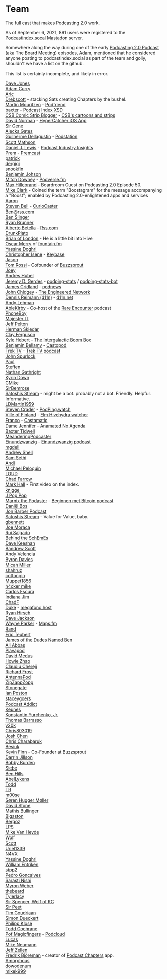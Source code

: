 # Team
The full cast that makes Podcasting 2.0 work.

As of September 6, 2021, 891 users were registered to the [Podcastindex.socal](https://podcastindex.social/) Mastadon server.

Somewhere along the way during one of the early [Podcasting 2.0 Podcast](https://podcastindex.org/podcast/920666) (aka The Board Meeting) episodes, [Adam](https://podcastindex.social/@adam), mentioned that he considered anyone posting to podcastindex.social as part of the team and golly, shouldn't we have a list on the github.

This list is certainly incomplete, and likely in error.

[Dave Jones](https://podcastindex.social/@dave)  
[Adam Curry](https://podcastindex.social/@adam)  
[Aric](https://podcastindex.social/@aric)  
[Drebscott](https://podcastindex.social/@Drebscott) - stacking Sats creating Chapters by the bushel.   
[Martin Mouritzen](https://podcastindex.social/@martin) - [Podfriend](https://www.podfriend.com/)  
[baxter](https://podcastindex.social/@baxter) - [Podcast Index XSD](https://github.com/Podcastindex-org/podcast-namespace/blob/main/docs/schema/podcast-schema.md)  
[CSB Comic Strip Blogger](https://podcastindex.social/@csb) - [CSB's cartoons and strips](https://comicstripblog.com/)  
[David Norman](https://podcastindex.social/@hypercatcher) - [HyperCatcher iOS App](https://hypercatcher.app.link/K0Nv4P7YB5)  
[Sir Gene](https://noagendasocial.com/@genen)  
[Alecks Gates](https://podcastindex.social/@agates)  
[Guilherme Dellagustin](https://fosstodon.org/@dellagustin) - [Podstation](https://podstation.github.io/)  
[Scott Mathson](https://github.com/scottmathson)  
[Daniel J. Lewis](https://podcastindex.social/@theDanielJLewis) - [Podcast Industry Insights](https://podcastindustryinsights.com/)  
[Prem](https://podcastindex.social/@Premitive1) - [Premcast](https://premcast.net)  
[patrick](https://podcastindex.social/@patrick)  
[dergigi](https://github.com/dergigi)  
[snookfin](https://github.com/snookfin)  
[Benjamin Johson](https://github.com/BennyKJohnson)  
[Mitch Downey](https://podcastindex.social/@mitch) - [Podverse.fm](https://podverse.fm/)  
[Max Hillebrand](https://podcastindex.social/@maxhillebrand) - Boardroom Guest on Podcasting 2.0 Episode 50.  
[Mike Clark](https://podcastindex.social/@Aerostatica) - Coined the term "Boostagram" for the message accompanying a "Boost"; enabled by Podcasting 2.0-enlightened apps and services  
[Aaron](https://podcastindex.social/@aaron)  
[Steven Bell](https://podcastindex.social/@StevenB) - [CurioCaster](https://curiocaster.com/)  
[Ben@rss.com](https://podcastindex.social/@Ben)  
[Ben Slinger](https://github.com/bslinger)  
[Ryan Brunner](https://github.com/BennyKJohnson)  
[Alberto Betella](https://podcastindex.social/@alberto) - [Rss.com](https://rss.com/)  
[DrunkPlato](https://podcastindex.social/@drunkplato)  
[Brian of London](https://podcastindex.social/@brianoflondon) - He is a little bit into Hive  
[Oscar Merry](https://podcastindex.social/@merryoscar) of [fountain.fm](https://www.fountain.fm/)  
[Yassine Doghri](https://podcastindex.social/@yassinedoghri)  
[Christopher Isene](https://podcastindex.social/@cisene) - [Keybase](https://keybase.io/cisene)  
[Jason](https://podcastindex.social/@podcastguru)  
[Tom Rossi](https://podcastindex.social/@tomrossi7) - Cofounder of [Buzzsprout](https://www.buzzsprout.com/)  
[Joey](https://podcastindex.social/@joey)  
[Andres Hubel](https://github.com/saerdnaer)  
[Jeremy D. Gerdes](https://podcastindex.social/@seakintruth) - [podping-stats](https://seakintruth.github.io/podping-stats/mastodon-toot-bot-hive/stats/) / [podping-stats-bot](https://podcastindex.social/@podping_stats_toot_bot)  
[James Cridland](https://podcastindex.social/@jamescridland) - [podnews](https://podnews.net/)  
[John Chidgey](https://engineered.space/users/chidgey) - [The Engineered Network](https://engineered.network/)  
[Dennis Reimann (d11n)](https://bitcoinhackers.org/@d11n) - [d11n.net](https://d11n.net/)  
[Andy Lehman](https://podcastindex.social/@Lehmancreations)  
[AbleKirby](https://podcastindex.social/@ablekirby) - Co-host of the [Rare Encounter](https://rareencounter.net/) podcast  
[PhoneBoy](https://podcastindex.social/@phoneboy)  
[Majester IT](https://podcastindex.social/@Miyagiyoda)  
[Jeff Pelton](https://github.com/comster)  
[Herman Skledar](https://podcastindex.social/@hermanskledar)  
[Clay Ferguson](https://fosstodon.org/@TheRealClay)  
[Kyle Hebert](https://podcastindex.social/@kyle) - [The Intergalactic Boom Box](https://podcastindex.org/podcast/3758236)  
[Benjamin Bellamy](https://podcastindex.social/@benjaminbellamy) - [Castopod](https://castopod.org/)  
[Trek TV](https://podcastindex.social/@trektv) - [Trek TV podcast](https://trektvpodcast.com)  
[John Spurlock](https://podcastindex.social/@js)  
[Paul](https://podcastindex.social/@sphinx_chat)  
[Steffen](https://podcastindex.social/@sws)  
[Nathan Gathright](https://xoxo.zone/@nathan)  
[Kyrin Down](https://podcastindex.social/@Meremortals)  
[CMike](https://podcastindex.social/@CMike)  
[SirBemrose](https://podcastindex.social/@SirBemrose)  
[Satoshis Stream](https://podcastindex.social/@satoshisstream) - might be a bot. probably not a bot. Friendly. Helpful. Informative.  
[LDMartin1959](https://podcastindex.social/@LDMartin1959)  
[Steven Crader](https://podcastindex.social/@steven) - [PodPing.watch](https://podping.watch/)  
[Ville of Finland](https://podcastindex.social/@ville) - [Elm Hivehydra watcher](https://hivehydra.netlify.app/)  
[Franco](https://podcastindex.social/@francosolerio) - [Castamatic](https://castamatic.com/)  
[Dame Jennifer](https://podcastindex.social/@jennifer) - [Anamated No Agenda](https://noagendatube.com/video-channels/animated_no_agenda/videos)  
[Baxter Tidwell](https://github.com/betpagal)  
[MeanderingPodcaster](https://podcastindex.social/@MeanderingPodcaster)  
[Einundzwanzig](https://podcastindex.social/@einundzwanzig) - [Einundzwanzig podcast](https://einundzwanzig.space/)  
[mgdell](https://podcastindex.social/@mgdell)  
[Andrew Shell](https://github.com/andrewshell)  
[Sam Sethi](https://podcastindex.social/@samsethi)  
[Andi](https://podcastindex.social/@andi)  
[Michael Peloquin](https://github.com/mmp7700)  
[LOUD](https://podcastindex.social/@LOUD)  
[Chad Farrow](https://podcastindex.social/@ChadF)  
[Mark Hall](https://podcastindex.social/@markhallfilm) - First video on the index.  
[knigge](https://podcastindex.social/@knigge)  
[J Pop Pop](https://podcastindex.social/@JpaPoppopa)  
[Marnix the Podaster](https://podcastindex.social/@marnix) - [Beginnen met Bitcoin podcast](https://beginnenmetbitcoin.com/)  
[Daniël Bos](https://podcastindex.social/@corani)  
[Jon Barber Podcast](https://podcastindex.social/@mlk7000)  
[Satoshis Stream](https://podcastindex.social/@satoshisstream) - Value for Value, baby.  
[gbennett](https://podcastindex.social/@gbennett)  
[Joe Moraca](https://github.com/joemoraca)  
[Rui Salgado](https://github.com/ruisalgado)  
[Behind the SchEmEs](https://podcastindex.social/@behindthesch3m3s)  
[Dave Keeshan](https://podcastindex.social/@davekeeshan)  
[Bandrew Scott](https://pod.social/@bandrew)  
[Andy Velencia](https://podcastindex.social/@vandys)  
[Byron Davies](https://podcastindex.social/@byron)  
[Micah Miller](https://podcastindex.social/@sircodesalot)  
[shahruz](https://podcastindex.social/@shahruz)  
[cottongin](https://podcastindex.social/@cottongin)  
[Muppet1856](https://podcastindex.social/@Muppet1856)  
[h4cker mike](https://podcastindex.social/@h4ckermike)  
[Carlos Escura](https://github.com/carlosescura)  
[Indiana Jim](https://podcastindex.social/@indianajim)  
[ChadF](https://noagendasocial.com/@farrocha)  
[Duke](https://github.com/dukex) - [megafono.host](https://www.megafono.host/)  
[Ryan Hirsch](https://podcastindex.social/@RyanHirsch)  
[Dave Jackson](https://podcastindex.social/@davejackson)  
[Wayne Parker](https://podcastindex.social/@waynejparker) - [Maps.fm](https://maps.fm)  
[Rand](https://podcastindex.social/@Rand)  
[Eric Teubert](https://podcastindex.social/@ericteubert)  
[James of the Dudes Named Ben](https://podcastindex.social/@james)  
[Ali Abbas](https://podcastindex.social/@aliabbas)  
[Playapod](https://podcastindex.social/@playapod)  
[David Medus](https://social.medusmedia.com/@medus)  
[Howie Zhao](https://github.com/howiezhao)  
[Claudiu Chereji](https://podcastindex.social/@Imnogenius)  
[Richard Frost](https://podcastindex.social/@rfrost)  
[AntennaPod](https://fosstodon.org/@AntennaPod)  
[ZipZappZopp](https://podcastindex.social/@SnakeMcduckets)  
[Stonegate](https://github.com/stonega)  
[Ian Poston](https://github.com/iposton)  
[staceygoers](https://podcastindex.social/@staceygoers)  
[Podcast Addict](https://podcastindex.social/@podcastaddict)  
[Keunes](https://github.com/keunes)  
[Konstantin Yurchenko, Jr.](https://github.com/masterial)  
[Thomas Barrasso](https://github.com/masterial)  
[y20k](https://github.com/y20k)  
[Chris803019](https://podcastindex.social/@Chris803019)  
[Josh Chen](https://github.com/montekaka)  
[Chris Charabaruk](https://github.com/coldacid)  
[Besiuk](https://github.com/Besiuk)  
[Kevin Finn](https://podcastindex.social/@kfinn) - Co-Founder at Buzzsprout  
[Darrin Jillson](https://podcastindex.social/@darrinjillson)  
[Bobby Burden](https://github.com/brb3)  
[Siebe](https://github.com/Siebe)  
[Ben Hills](https://github.com/amugofjava)  
[AbelLykens](https://github.com/AbelLykens)  
[Todd](https://github.com/tmsoft)  
[TR](https://podcastindex.social/@TR)  
[m00se](https://podcastindex.social/@m00se)  
[Søren Hugger Møller](https://podcastindex.social/@spiri)  
[David Stone](https://noagendasocial.com/@davidstone)  
[Mathis Bullinger](https://podcastindex.social/@mathis)  
[Bigaston](https://github.com/Bigaston)  
[Bergoz](https://podcastindex.social/@bergoz)  
[LPS](https://masto.1146.nohost.me/@lps)  
[Mike Van Heyde](https://podcastindex.social/@ivy)  
[Wolf](https://github.com/vv01f)  
[Scott](https://podcastindex.social/@maxburn)  
[Uriel1339](https://podcastindex.social/@uriel1339)  
[N4VX](https://podcastindex.social/@N4VX)  
[Yassine Doghri](https://github.com/yassinedoghri)  
[William Entriken](https://github.com/fulldecent)  
[stpp2](https://github.com/stpp2)  
[Pedro Goncalves](https://github.com/pedromvpg)  
[Sarasti Nishi](https://podcastindex.social/@sarasti)  
[Myron Weber](https://podcastindex.social/@myron)  
[thebeard](https://mastodon.social/@thebeard)  
[Tylerlacy](https://github.com/tylerlacy)  
[Sir Spencer, Wolf of KC](https://podcastindex.social/@SirSpencer)  
[Sir Peet](https://podcastindex.social/@sirpeet)  
[Tim Goudriaan](https://podcastindex.social/@codedmonkey)  
[Simon Dueckert](https://podcastindex.social/@sdueckert)  
[Philipp Klose](https://github.com/TheHippo)  
[Todd Cochrane](https://podcastindex.social/@Todd_Blubrry)  
[Pof Magicfingers](https://github.com/PofMagicfingers)  - [Podcloud](https://github.com/podCloud)  
[Lucas](https://noagendasocial.com/@Lucasvos)  
[Mike Neumann](https://podcastindex.social/@mikeneumann)  
[Jeff Zellen](https://podcastindex.social/@Muppet1856)  
[Fredrik Björeman](https://github.com/bjoreman) - creator of [Podcast Chapters](https://chaptersapp.com/) app.  
[Amorphous](https://github.com/amorphous)  
[dowodenum](https://github.com/dowodenum)  
[mikek999](https://github.com/mikek999)  
